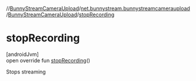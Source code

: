 //[BunnyStreamCameraUpload](../../../index.md)/[net.bunnystream.bunnystreamcameraupload](../index.md)/[BunnyStreamCameraUpload](index.md)/[stopRecording](stop-recording.md)

# stopRecording

[androidJvm]\
open override fun [stopRecording](stop-recording.md)()

Stops streaming
